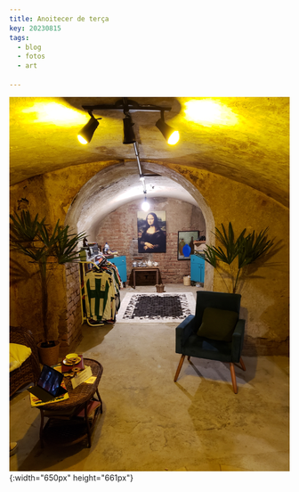 ```yaml
---
title: Anoitecer de terça
key: 20230815
tags: 
  - blog
  - fotos
  - art

---
```




![Imagem](/assets/images/blog/20230815_185557.jpg "Galeria 4 ao anoitecer de terça"){:width="650px" height="661px"}
